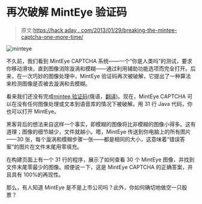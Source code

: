 # 再次破解 MintEye 验证码

> 原文:[https://hack aday . com/2013/01/29/breaking-the-mintee-captcha-one-more-time/](https://hackaday.com/2013/01/29/breaking-the-minteye-captcha-one-more-time/)

![minteye](../Images/06f9a21b88f3184f34af2132022b391b.png)

不久前，我们看到 MintEye CAPTCHA 系统——一个“你是人类吗”的测试，要求你移动滑块，直到图像消除漩涡和模糊——通过利用辅助功能选项而完全打开。后来，在一次巧妙的图像处理中，MintEye 验证码再次被破解，它提出了一种算法来检测图像是否被去漩涡和去模糊。

看来我们还没有完成[mintee 验证码](http://habrahabr.ru/post/167359/)(俄语，[翻译](http://translate.google.com/translate?sl=ru&tl=en&js=n&prev=_t&hl=en&ie=UTF-8&eotf=1&u=http%3A%2F%2Fhabrahabr.ru%2Fpost%2F167359%2F&act=url))。现在，MintEye CAPTCHA 可以在没有任何图像处理或文本到语音库的情况下被破解。用 31 行 Java 代码，你也可以打开 MintEye。

黑客背后的想法来自这样一个事实，即模糊的图像将比非模糊的图像小得多。这有道理；图像的细节越少，文件就越小。嗯，MintEye 传送到你电脑上的所有图片——30 张，每个漩涡和模糊步骤一张——都是相同的大小，这意味着“错误答案”的图片在文件末尾用零填充。

在构建页面上有一个 31 行的程序，展示了如何查看 30 个 MintEye 图像，并找到文件末尾零最少的图像。顺便说一下，这是 MintEye CAPTCHA 的正确答案，并且具有 100%的再现性。

那么，有人知道 MintEye 是不是上市公司吗？此外，你如何确切地做空一只股票？